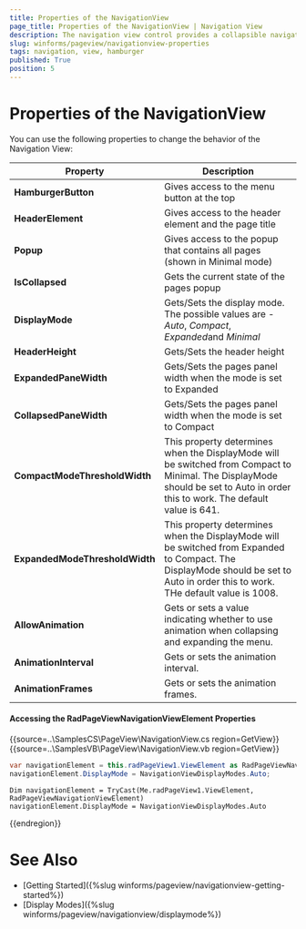 ```yaml
---
title: Properties of the NavigationView
page_title: Properties of the NavigationView | Navigation View
description: The navigation view control provides a collapsible navigation pane that helps implement the hamburger menu pattern and automatically adapts the pane's display mode to different control sizes.
slug: winforms/pageview/navigationview-properties
tags: navigation, view, hamburger
published: True
position: 5
---
```


# Properties of the NavigationView

You can use the following properties to change the behavior of the Navigation View:

|Property|Description|
|---|---|
|__HamburgerButton__|Gives access to the menu button at the top|
|__HeaderElement__|Gives access to the header element and the page title|
|__Popup__|Gives access to the popup that contains all pages (shown in Minimal mode)|
|__IsCollapsed__|Gets the current state of the pages popup|
|__DisplayMode__|Gets/Sets the display mode. The possible values are - *Auto*, *Compact*, *Expanded*and *Minimal*|
|__HeaderHeight__|Gets/Sets the header height|
|__ExpandedPaneWidth__|Gets/Sets the pages panel width when the mode is set to Expanded|
|__CollapsedPaneWidth__|Gets/Sets the pages panel width when the mode is set to Compact|
|__CompactModeThresholdWidth__|This property determines when the DisplayMode will be switched from Compact to Minimal. The DisplayMode should be set to Auto in order this to work. The default value is 641. |
|__ExpandedModeThresholdWidth__|This property determines when the DisplayMode will be switched from Expanded to Compact. The DisplayMode should be set to Auto in order this to work. THe default value is 1008.|
|**AllowAnimation**|Gets or sets a value indicating whether to use animation when collapsing and expanding the menu.|
|**AnimationInterval**|Gets or sets the animation interval.|
|**AnimationFrames**|Gets or sets the animation frames.|
 
#### Accessing the RadPageViewNavigationViewElement Properties


{{source=..\SamplesCS\PageView\NavigationView.cs region=GetView}}
{{source=..\SamplesVB\PageView\NavigationView.vb region=GetView}}
````C#
var navigationElement = this.radPageView1.ViewElement as RadPageViewNavigationViewElement;
navigationElement.DisplayMode = NavigationViewDisplayModes.Auto;

````
````VB.NET
Dim navigationElement = TryCast(Me.radPageView1.ViewElement, RadPageViewNavigationViewElement)
navigationElement.DisplayMode = NavigationViewDisplayModes.Auto

````
 
{{endregion}}

# See Also
* [Getting Started]({%slug winforms/pageview/navigationview-getting-started%})
* [Display Modes]({%slug winforms/pageview/navigationview/displaymode%})